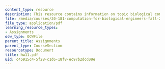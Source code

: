 ```yaml
---
content_type: resource
description: This resource contains information on topic biological computation.
file: /media/courses/20-181-computation-for-biological-engineers-fall-2006/c45915c45f28c1d618f8ec97b2dcd09e_hw11.pdf
file_type: application/pdf
learning_resource_types:
- Assignments
ocw_type: OCWFile
parent_title: Assignments
parent_type: CourseSection
resourcetype: Document
title: hw11.pdf
uid: c45915c4-5f28-c1d6-18f8-ec97b2dcd09e
---
```

